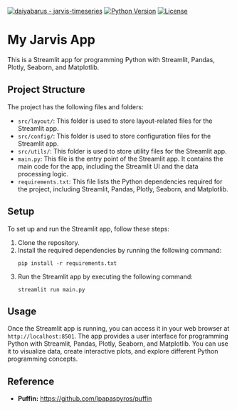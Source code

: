[![daiyabarus - jarvis-timeseries](https://img.shields.io/static/v1?label=daiyabarus&message=jarvis-timeseries&color=blue&logo=github)](https://github.com/daiyabarus/jarvis-timeseries "Go to GitHub repo")
[![Python Version](https://img.shields.io/badge/Python-3.12-blue)](https://www.python.org/downloads/release/python-3123/)
[![License](https://img.shields.io/badge/License-MIT-blue)](#license)



# My Jarvis App

This is a Streamlit app for programming Python with Streamlit, Pandas, Plotly, Seaborn, and Matplotlib.

## Project Structure

The project has the following files and folders:

- `src/layout/`: This folder is used to store layout-related files for the Streamlit app.
- `src/config/`: This folder is used to store configuration files for the Streamlit app.
- `src/utils/`: This folder is used to store utility files for the Streamlit app.
- `main.py`: This file is the entry point of the Streamlit app. It contains the main code for the app, including the Streamlit UI and the data processing logic.
- `requirements.txt`: This file lists the Python dependencies required for the project, including Streamlit, Pandas, Plotly, Seaborn, and Matplotlib.

## Setup

To set up and run the Streamlit app, follow these steps:

1. Clone the repository.
2. Install the required dependencies by running the following command:
   ```
   pip install -r requirements.txt
   ```
3. Run the Streamlit app by executing the following command:
   ```
   streamlit run main.py
   ```

## Usage

Once the Streamlit app is running, you can access it in your web browser at `http://localhost:8501`. The app provides a user interface for programming Python with Streamlit, Pandas, Plotly, Seaborn, and Matplotlib. You can use it to visualize data, create interactive plots, and explore different Python programming concepts.

## Reference
- **Puffin:** https://github.com/lpapaspyros/puffin
